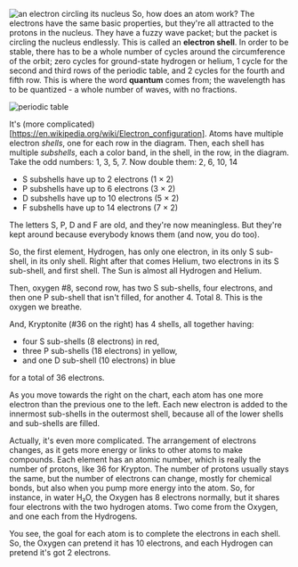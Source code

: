<!--
title: Elements
description: How do electrons look in an atom?
-->

![
an electron circling its nucleus
](orbitingElectron.png)
So, how does an atom work?
The electrons have the same basic properties,
but they're all attracted to the protons in the nucleus.
They have a fuzzy wave packet; but the packet is circling the nucleus endlessly.
This is called an **electron shell**.
In order to be stable, there has to be a whole number of cycles around
the circumference of the orbit; zero cycles for ground-state hydrogen or
helium, 1 cycle for the second and third rows of the periodic table, and
2 cycles for the fourth and fifth row.
This is where the word **quantum** comes from;
the wavelength has to be quantized - a whole number of waves, with no fractions.

![
periodic table](
periodicTableWide2.png
)

It's
(more complicated)[https://en.wikipedia.org/wiki/Electron_configuration].
Atoms have multiple electron _shells_, one for each row in the diagram.
Then, each shell has multiple _subshells_, each a color band, in the shell, in the row, in the diagram.
Take the odd numbers: 1, 3, 5, 7.  Now double them: 2, 6, 10, 14

- S subshells have up to 2 electrons (1 × 2)
- P subshells have up to 6 electrons (3 × 2)
- D subshells have up to 10 electrons (5 × 2)
- F subshells have up to 14 electrons (7 × 2)

The letters S, P, D and F are old, and they're now meaningless.
But they're kept around because everybody knows them (and now, you do too).

So, the first element, Hydrogen, has only one electron, in its only S sub-shell, in its only shell.
Right after that comes Helium, two electrons in its S sub-shell, and first shell.
The Sun is almost all Hydrogen and Helium.

Then, oxygen #8, second row, has two S sub-shells, four electrons, and then one P sub-shell that isn't filled, for another 4.
Total 8.
This is the oxygen we breathe.

And, Kryptonite (#36 on the right) has 4 shells, all together having:
- four S sub-shells (8 electrons) in red,
- three P sub-shells (18 electrons) in yellow,
- and one D sub-shell (10 electrons) in blue

for a total of 36 electrons.

As you move towards the right on the chart, each atom has one more electron than the previous one to the left.
Each new electron is added to the innermost sub-shells in the outermost shell, because all of the lower shells and sub-shells are filled.

Actually, it's even more complicated.
The arrangement of electrons changes, as it gets more energy or links to other atoms to make compounds.
Each element has an atomic number, which is really the number of protons, like 36 for Krypton.
The number of protons usually stays the same, but the number of electrons can change,
mostly for chemical bonds, but also when you pump more energy into the atom.
So, for instance, in water H₂O, the Oxygen has 8 electrons normally, but it shares four electrons with the two hydrogen atoms.
Two come from the Oxygen, and one each from the Hydrogens.

You see, the goal for each atom is to complete the electrons in each shell.
So, the Oxygen can pretend it has 10 electrons, and each Hydrogen can pretend it's got 2 electrons.


